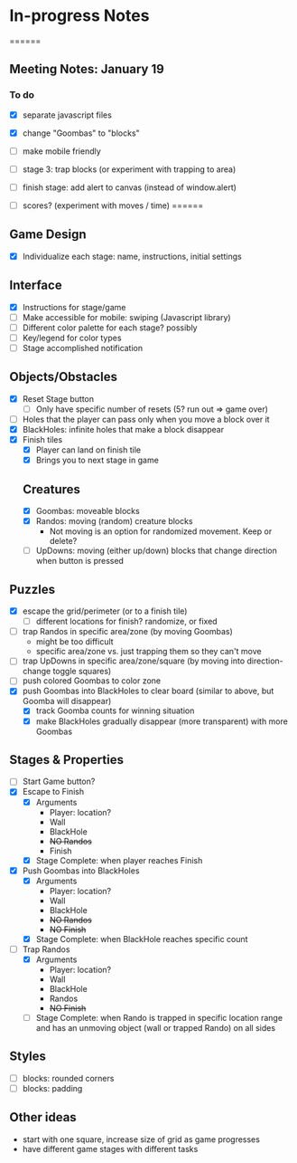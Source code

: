 # In-progress Notes

======

## Meeting Notes: January 19

### To do
- [x] separate javascript files
- [x] change "Goombas" to "blocks"
- [ ] make mobile friendly
- [ ] stage 3: trap blocks (or experiment with trapping to area)
- [ ] finish stage: add alert to canvas (instead of window.alert)
- [ ] scores? (experiment with moves / time)
======


## Game Design
- [x] Individualize each stage: name, instructions, initial settings

## Interface
- [x] Instructions for stage/game
- [ ] Make accessible for mobile: swiping (Javascript library)
- [ ] Different color palette for each stage? possibly
- [ ] Key/legend for color types
- [ ] Stage accomplished notification

## Objects/Obstacles
- [x] Reset Stage button
  - [ ] Only have specific number of resets (5? run out => game over)
- [ ] Holes that the player can pass only when you move a block over it
- [x] BlackHoles: infinite holes that make a block disappear
- [x] Finish tiles
  - [x] Player can land on finish tile
  - [x] Brings you to next stage in game

  ## Creatures
  - [x] Goombas: moveable blocks
  - [x] Randos: moving (random) creature blocks
    * Not moving is an option for randomized movement. Keep or delete?
  - [ ] UpDowns: moving (either up/down) blocks that change direction when button is pressed

## Puzzles
- [x] escape the grid/perimeter (or to a finish tile)
  - [ ] different locations for finish? randomize, or fixed
- [ ] trap Randos in specific area/zone (by moving Goombas)
  * might be too difficult
  * specific area/zone vs. just trapping them so they can't move
- [ ] trap UpDowns in specific area/zone/square (by moving into direction-change toggle squares)
- [ ] push colored Goombas to color zone
- [x] push Goombas into BlackHoles to clear board (similar to above, but Goomba will disappear)
  - [x] track Goomba counts for winning situation
  - [x] make BlackHoles gradually disappear (more transparent) with more Goombas

## Stages & Properties
- [ ] Start Game button?
- [x] Escape to Finish
  - [x] Arguments
    * Player: location?
    * Wall
    * BlackHole
    * ~~NO Randos~~
    * Finish
  - [x] Stage Complete: when player reaches Finish
- [x] Push Goombas into BlackHoles
  - [x] Arguments
    * Player: location?
    * Wall
    * BlackHole
    * ~~NO Randos~~
    * ~~NO Finish~~
  - [x] Stage Complete: when BlackHole reaches specific count
- [ ] Trap Randos
  - [x] Arguments
    * Player: location?
    * Wall
    * BlackHole
    * Randos
    * ~~NO Finish~~
  - [ ] Stage Complete: when Rando is trapped in specific location range and has an unmoving object (wall or trapped Rando) on all sides

## Styles
- [ ] blocks: rounded corners
- [ ] blocks: padding

## Other ideas
* start with one square, increase size of grid as game progresses
* have different game stages with different tasks
